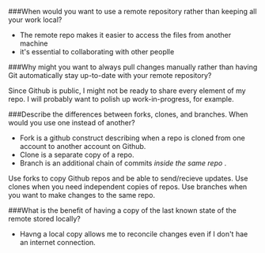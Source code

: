 ###When would you want to use a remote repository rather than keeping all your work local?

  * The remote repo makes it easier to access the files from another machine
  * it's essential to collaborating with other peoplle

###Why might you want to always pull changes manually rather than having Git automatically stay up-to-date with your remote repository?

Since Github is public, I might not be ready to share every element of my repo. I will probably want to polish up work-in-progress, for example.

###Describe the differences between forks, clones, and branches. When would you use one instead of another?

  * Fork is a github construct describing when a repo is cloned from one account to another account on Github.
  * Clone is a separate copy of a repo.
  * Branch is an additional chain of commits _inside the same repo_ .

Use forks to copy Github repos and be able to send/recieve updates. Use clones when you need independent copies of repos. Use branches when you want to make changes to the same repo.

###What is the benefit of having a copy of the last known state of the remote stored locally?

  * Havng a local copy allows me to reconcile changes even if I don't hae an internet connection.
